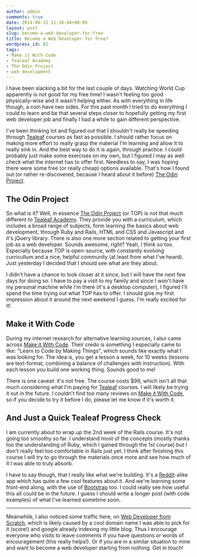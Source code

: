 ```yaml
---
author: admin
comments: true
date: 2014-06-15 11:38:44+00:00
layout: post
slug: become-a-web-developer-for-free
title: Become a Web Developer for Free?
wordpress_id: 82
tags:
- Make it With Code
- Tealeaf Academy
- The Odin Project
- web development
---
```


I have been slacking a bit for the last couple of days. Watching World Cup apparently is not good for my free time! I wasn't feeling too good physically-wise and it wasn't helping either. As with everything in life though, a coin have two sides. For this past month I tried to do everything I could to learn and be that several steps closer to hopefully getting my first web developer job and finally I had a while to gain different perspective.

I've been thinking lot and figured out that I shouldn't really be speeding through [Tealeaf](http://www.gotealeaf.com) courses as fast as possible. I should rather focus on making more effort to really grasp the material I'm learning and allow it to really sink in. And the best way to do it is again, through practice. I could probably just make some exercises on my own, but I figured I may as well check what the internet has to offer first. Needless to say, I was hoping there were some free (or really cheap) options available. That's how I found out (or rather re-discovered, because I heard about it before) [The Odin Project](http://www.theodinproject.com/).



## The Odin Project



So what is it? Well, in essence [The Odin Project](http://www.theodinproject.com/) (or TOP) is not that much different to [Tealeaf Academy](http://www.gotealeaf.com). They provide you with a curriculum, which includes a broad range of subjects, form learning the basics about web development, through Ruby and Rails, HTML and CSS and Javascript and it's jQuery library. There is also one more section related to getting your first job as a web developer. Sounds awesome, right? Yeah, I think so too. Especially because TOP is open-source, with constantly evolving curricullum and a nice, helpful community (at least from what I've heard). Just yesterday I decided that I should see what are they about.

I didn't have a chance to look closer at it since, but I will have the next few days for doing so. I have to pay a visit to my family and since I won't have my personal machine while I'm there (it's a desktop computer), I figured I'll spend the time trying out what TOP has to offer. I should give my first impression about it around the next weekend I guess. I'm really excited for it!



## Make it With Code



During my internet research for alternative learning sources, I also came across [Make it With Code](https://www.makeitwithcode.com/). Their credo is something I especially came to like: "Learn to Code by Making Things", which sounds like exactly what I was looking for. The idea is, you get a lesson a week, for 10 weeks (lessons are text-format, combining a balance of challenges with instruction). With each lesson you build one working thing. Sounds good to me!

There is one caveat: it's not free. The course costs $99, which isn't all that much considering what I'm paying for [Tealeaf](http://www.gotealeaf.com) courses. I will likely be trying it out in the future. I couldn't find too many reviews on [Make it With Code](https://www.makeitwithcode.com/), so if you decide to try it before I do, please let me know if it's worth it.



## And Just a Quick Tealeaf Progress Check



I am currently about to wrap up the 2nd week of the Rails course. It's not going too smoothy so far. I understand most of the concepts (mostly thanks too the understanding of Ruby, which I gained through the 1st course) but I don't really feel too comfortable in Rails just yet. I think after finishing this course I will try to go through the materials once more and see how much of it I was able to truly absorb.

I have to say though, that I really like what we're building. It's a [Reddit](http://www.reddit.com/)-alike app which has quite a few cool features about it. And we're learning some front-end along, with the use of [Bootstrap](http://getbootstrap.com/) too. I could really see how useful this all could be in the future. I guess I should write a longer post (with code examples) of what I've learned sometime soon.



* * *



Meanwhile, I also noticed some traffic here, on [Web Developer from Scratch](http://www.webdeveloperfromscratch.com), which is likely caused by a cool domain name I was able to pick for it (score!) and google already indexing my little blog. Thus I encourage everyone who visits to leave comments if you have questions or words of encouragement (this really helps!). Or if you are in a similar situation to mine and want to become a web developer starting from nothing. Get in touch!
